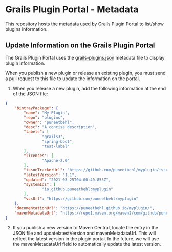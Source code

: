 # Grails Plugin Portal - Metadata

This repository hosts the metadata used by Grails Plugin Portal to list/show plugins information.

## Update Information on the Grails Plugin Portal
The Grails Plugin Portal uses the [grails-plugins.json](grails-plugins.json) metadata file to display plugin information.

When you publish a new plugin or release an existing plugin, you must send a pull request to this file to update the information on the portal.

1. When you release a new plugin, add the following information at the end of the JSON file:

```json
{
    "bintrayPackage": {
        "name": "My Plugin",
        "repo": "plugins",
        "owner": "puneetbehl",
        "desc": "A concise description",
        "labels": [
                "grails3",
                "spring-boot",
                "test-label"
        ],
        "licenses": [
                "Apache-2.0"
        ],
        "issueTrackerUrl": "https://github.com/puneetbehl/myplugin/issues",
        "latestVersion": "1.1",
        "updated": "2021-03-25T04:00:40.855Z",
        "systemIds": [
                "io.github.puneetbehl:myplugin"
        ],
        "vcsUrl": "https://github.com/puneetbehl/myplugin"
    },
    "documentationUrl": "https://puneetbehl.github.io/myplugin/",
    "mavenMetadataUrl": "https://repo1.maven.org/maven2/com/github/puneetbehl/myplugin/maven-metadata.xml"
} 
```
2. If you publish a new version to Maven Central, locate the entry in the JSON file and updatelatestVersion and mavenMetadataUrl. This will reflect the latest version in the plugin portal. In the future, we will use the mavenMetadataUrl field to automatically update the latest version.
